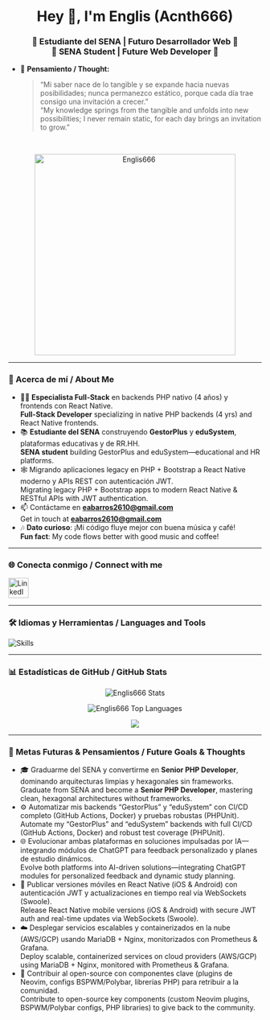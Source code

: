 <h1 align="center">Hey 👋, I'm Englis (Acnth666)</h1>
<h3 align="center">🌟 Estudiante del SENA | Futuro Desarrollador Web 🌟<br>🌟 SENA Student | Future Web Developer 🌟</h3>

- 💭 **Pensamiento / Thought:**  
  > “Mi saber nace de lo tangible y se expande hacia nuevas posibilidades; nunca permanezco estático, porque cada día trae consigo una invitación a crecer.”  
  > “My knowledge springs from the tangible and unfolds into new possibilities; I never remain static, for each day brings an invitation to grow.”  


<br>

<p align="center">
  <img src="https://github.com/Englis666/Englis666/blob/main/animation_500_kxa883sd.gif" alt="Englis666" width="400px"/>
</p>

---

### 🚀 Acerca de mí / About Me
- 👨‍💻 **Especialista Full-Stack** en backends PHP nativo (4 años) y frontends con React Native.  
  **Full-Stack Developer** specializing in native PHP backends (4 yrs) and React Native frontends.  
- 📚 **Estudiante del SENA** construyendo **GestorPlus** y **eduSystem**, plataformas educativas y de RR.HH.  
  **SENA student** building GestorPlus and eduSystem—educational and HR platforms.  
- 🕸️ Migrando aplicaciones legacy en PHP + Bootstrap a React Native moderno y APIs REST con autenticación JWT.  
  Migrating legacy PHP + Bootstrap apps to modern React Native & RESTful APIs with JWT authentication.  
- 📫 Contáctame en **eabarros2610@gmail.com**  
  Get in touch at **eabarros2610@gmail.com**  
- 🎶 **Dato curioso**: ¡Mi código fluye mejor con buena música y café!  
  **Fun fact**: My code flows better with good music and coffee!

---

### 🌐 Conecta conmigo / Connect with me
<p align="left">
  <a href="https://www.linkedin.com/in/englis-alexander-barros-osuna-775376343/" target="_blank">
    <img src="https://skillicons.dev/icons?i=linkedin" height="40" alt="LinkedIn"/>
  </a>
</p>

---

### 🛠️ Idiomas y Herramientas / Languages and Tools
<p align="left">
  <img src="https://skillicons.dev/icons?i=html,css,js,react,nodejs,python,php,mysql,bootstrap,laravel,docker,bash" alt="Skills" />
</p>

---

### 📊 Estadísticas de GitHub / GitHub Stats
<p align="center">
  <img src="https://github-readme-stats.vercel.app/api?username=Englis666&show_icons=true&theme=radical&hide_border=true" alt="Englis666 Stats" />
</p>

<p align="center">
  <img src="https://github-readme-stats.vercel.app/api/top-langs/?username=Englis666&layout=compact&theme=radical&hide_border=true" alt="Englis666 Top Languages" />
</p>

<p align="center">
  <img src="https://github-readme-streak-stats.herokuapp.com/?user=Englis666&theme=radical&hide_border=true%22%20alt=%22Englis666%20Streak" />
</p>

---

### 🎯 Metas Futuras & Pensamientos / Future Goals & Thoughts
- 🎓 Graduarme del SENA y convertirme en **Senior PHP Developer**, dominando arquitecturas limpias y hexagonales sin frameworks.  
  Graduate from SENA and become a **Senior PHP Developer**, mastering clean, hexagonal architectures without frameworks.  
- ⚙️ Automatizar mis backends “GestorPlus” y “eduSystem” con CI/CD completo (GitHub Actions, Docker) y pruebas robustas (PHPUnit).  
  Automate my “GestorPlus” and “eduSystem” backends with full CI/CD (GitHub Actions, Docker) and robust test coverage (PHPUnit).  
- 🌐 Evolucionar ambas plataformas en soluciones impulsadas por IA—integrando módulos de ChatGPT para feedback personalizado y planes de estudio dinámicos.  
  Evolve both platforms into AI-driven solutions—integrating ChatGPT modules for personalized feedback and dynamic study planning.  
- 📱 Publicar versiones móviles en React Native (iOS & Android) con autenticación JWT y actualizaciones en tiempo real vía WebSockets (Swoole).  
  Release React Native mobile versions (iOS & Android) with secure JWT auth and real-time updates via WebSockets (Swoole).  
- ☁️ Desplegar servicios escalables y containerizados en la nube (AWS/GCP) usando MariaDB + Nginx, monitorizados con Prometheus & Grafana.  
  Deploy scalable, containerized services on cloud providers (AWS/GCP) using MariaDB + Nginx, monitored with Prometheus & Grafana.  
- 🤝 Contribuir al open-source con componentes clave (plugins de Neovim, configs BSPWM/Polybar, librerías PHP) para retribuir a la comunidad.  
  Contribute to open-source key components (custom Neovim plugins, BSPWM/Polybar configs, PHP libraries) to give back to the community.  
